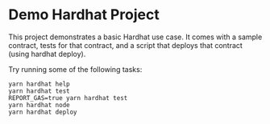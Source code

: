 # Demo Hardhat Project

This project demonstrates a basic Hardhat use case. It comes with a sample contract, tests for that contract, and a script that deploys that contract (using hardhat deploy).

Try running some of the following tasks:

```shell
yarn hardhat help
yarn hardhat test
REPORT_GAS=true yarn hardhat test
yarn hardhat node
yarn hardhat deploy
```
